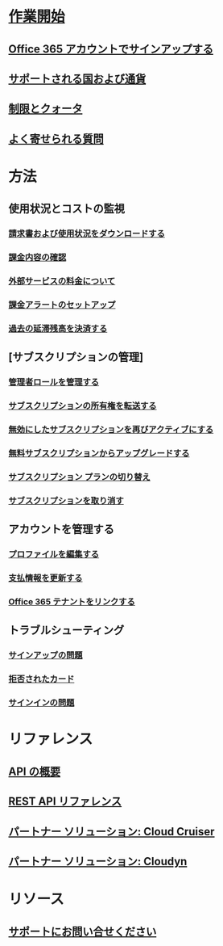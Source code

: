 # [作業開始](billing-getting-started.md)
## [Office 365 アカウントでサインアップする](../billing-use-existing-office-365-account-azure-subscription.md)
## [サポートされる国および通貨](../billing-countries-and-currencies.md)
## [制限とクォータ](../azure-subscription-service-limits.md)
## [よく寄せられる質問](../billing-subscription-faq.md)
# 方法
## 使用状況とコストの監視
### [請求書および使用状況をダウンロードする](../billing-download-azure-invoice-daily-usage-date.md)
### [課金内容の確認](billing-understand-your-bill.md)
### [外部サービスの料金について](../billing-understand-your-azure-marketplace-charges.md)
### [課金アラートのセットアップ](../billing-set-up-alerts.md)
### [過去の延滞残高を決済する](../billing-azure-subscription-past-due-balance.md)
## [サブスクリプションの管理]
### [管理者ロールを管理する](../billing-add-change-azure-subscription-administrator.md)
### [サブスクリプションの所有権を転送する](../billing-subscription-transfer.md)
### [無効にしたサブスクリプションを再びアクティブにする](../billing-subscription-become-disable.md)
### [無料サブスクリプションからアップグレードする](../billing-upgrade-azure-subscription.md)
### [サブスクリプション プランの切り替え](../billing-how-to-switch-azure-offer.md)
### [サブスクリプションを取り消す](../billing-how-to-cancel-azure-subscription.md)
## アカウントを管理する
### [プロファイルを編集する](../billing-how-to-change-azure-account-profile.md)
### [支払情報を更新する](../billing-how-to-change-credit-card.md)
### [Office 365 テナントをリンクする](../billing-add-office-365-tenant-to-azure-subscription.md)
## トラブルシューティング
### [サインアップの問題](../billing-troubleshoot-azure-sign-up-issues.md)
### [拒否されたカード](../billing-credit-card-fails-during-azure-sign-up.md)
### [サインインの問題](../billing-cannot-login-subscription.md)

# リファレンス
## [API の概要](../billing-usage-rate-card-overview.md)
## [REST API リファレンス](https://msdn.microsoft.com/en-us/library/azure/1ea5b323-54bb-423d-916f-190de96c6a3c)
## [パートナー ソリューション: Cloud Cruiser](../billing-usage-rate-card-partner-solution-cloudcruiser.md)
## [パートナー ソリューション: Cloudyn](../billing-usage-rate-card-partner-solution-cloudyn.md)

# リソース
## [サポートにお問い合せください](../billing-how-to-create-billing-support-ticket.md)

<!--HONumber=Jan17_HO1-->



